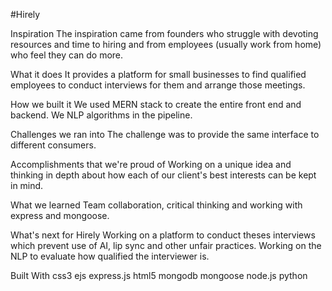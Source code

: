 #Hirely

Inspiration
The inspiration came from founders who struggle with devoting resources and time to hiring and from employees (usually work from home) who feel they can do more.

What it does
It provides a platform for small businesses to find qualified employees to conduct interviews for them and arrange those meetings.

How we built it
We used MERN stack to create the entire front end and backend. We NLP algorithms in the pipeline.

Challenges we ran into
The challenge was to provide the same interface to different consumers.

Accomplishments that we're proud of
Working on a unique idea and thinking in depth about how each of our client's best interests can be kept in mind.

What we learned
Team collaboration, critical thinking and working with express and mongoose.

What's next for Hirely
Working on a platform to conduct theses interviews which prevent use of AI, lip sync and other unfair practices. Working on the NLP to evaluate how qualified the interviewer is.

Built With
css3
ejs
express.js
html5
mongodb
mongoose
node.js
python

